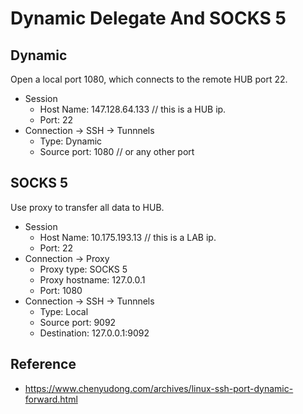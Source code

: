 # Dynamic Delegate And SOCKS 5

## Dynamic
Open a local port 1080, which connects to the remote HUB port 22.

- Session
	* Host Name: 147.128.64.133 // this is a HUB ip.
	* Port: 22
- Connection -> SSH -> Tunnnels
	* Type: Dynamic
	* Source port: 1080 // or any other port

## SOCKS 5
Use proxy to transfer all data to HUB.

- Session
	* Host Name: 10.175.193.13 // this is a LAB ip.
	* Port: 22
- Connection -> Proxy
	* Proxy type: SOCKS 5
	* Proxy hostname: 127.0.0.1
	* Port: 1080
- Connection -> SSH -> Tunnnels
	* Type: Local
	* Source port: 9092
	* Destination: 127.0.0.1:9092
	
## Reference
- https://www.chenyudong.com/archives/linux-ssh-port-dynamic-forward.html
